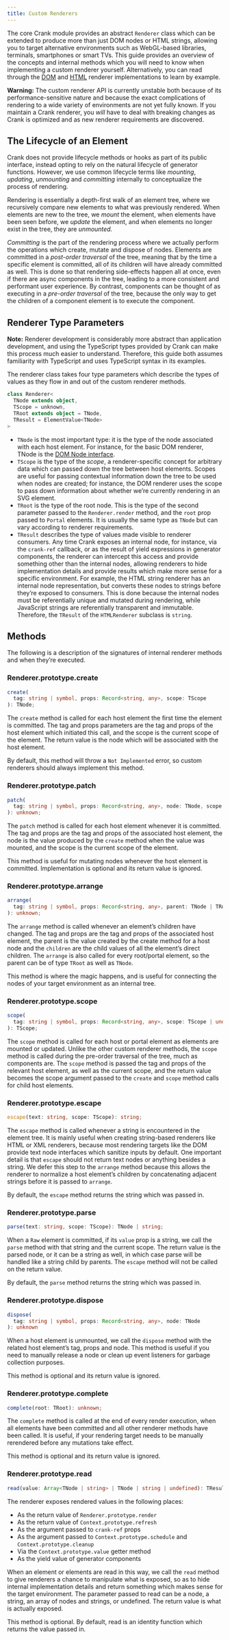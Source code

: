 ```yaml
---
title: Custom Renderers
---
```


The core Crank module provides an abstract `Renderer` class which can be extended to produce more than just DOM nodes or HTML strings, allowing you to target alternative environments such as WebGL-based libraries, terminals, smartphones or smart TVs. This guide provides an overview of the concepts and internal methods which you will need to know when implementing a custom renderer yourself. Alternatively, you can read through the [DOM](https://github.com/bikeshaving/crank/blob/master/src/dom.ts?ts=2) and [HTML](https://github.com/bikeshaving/crank/blob/master/src/html.ts?ts=2) renderer implementations to learn by example.

**Warning:** The custom renderer API is currently unstable both because of its performance-sensitive nature and because the exact complications of rendering to a wide variety of environments are not yet fully known. If you maintain a Crank renderer, you *will* have to deal with breaking changes as Crank is optimized and as new renderer requirements are discovered.

## The Lifecycle of an Element

Crank does not provide lifecycle methods or hooks as part of its public interface, instead opting to rely on the natural lifecycle of generator functions. However, we use common lifecycle terms like *mounting*, *updating*, *unmounting* and *committing* internally to conceptualize the process of rendering.

Rendering is essentially a depth-first walk of an element tree, where we recursively compare new elements to what was previously rendered. When elements are new to the tree, we *mount* the element, when elements have been seen before, we *update* the element, and when elements no longer exist in the tree, they are *unmounted.*

*Committing* is the part of the rendering process where we actually perform the operations which create, mutate and dispose of nodes. Elements are committed in a *post-order traversal* of the tree, meaning that by the time a specific element is committed, all of its children will have already committed as well. This is done so that rendering side-effects happen all at once, even if there are async components in the tree, leading to a more consistent and performant user experience. By contrast, components can be thought of as executing in a *pre-order traversal* of the tree, because the only way to get the children of a component element is to execute the component.

## Renderer Type Parameters

**Note:** Renderer development is considerably more abstract than application development, and using the TypeScript types provided by Crank can make this process much easier to understand. Therefore, this guide both assumes familiarity with TypeScript and uses TypeScript syntax in its examples.

The renderer class takes four type parameters which describe the types of values as they flow in and out of the custom renderer methods.

```ts
class Renderer<
  TNode extends object,
  TScope = unknown,
  TRoot extends object = TNode,
  TResult = ElementValue<TNode>
>
```

- `TNode` is the most important type: it is the type of the node associated with each host element. For instance, for the basic DOM renderer, TNode is the [DOM Node interface](https://developer.mozilla.org/en-US/docs/Web/API/Node).
- `TScope` is the type of the *scope*, a renderer-specific concept for arbitrary data which can passed down the tree between host elements. Scopes are useful for passing contextual information down the tree to be used when nodes are created; for instance, the DOM renderer uses the scope to pass down information about whether we’re currently rendering in an SVG element.
- `TRoot` is the type of the root node. This is the type of the second parameter passed to the `Renderer.render` method, and the `root` prop passed to `Portal` elements. It is usually the same type as `TNode` but can vary according to renderer requirements.
- `TResult` describes the type of values made visible to renderer consumers. Any time Crank exposes an internal node, for instance, via the `crank-ref` callback, or as the result of yield expressions in generator components, the renderer can intercept this access and provide something other than the internal nodes, allowing renderers to hide implementation details and provide results which make more sense for a specific environment.
  For example, the HTML string renderer has an internal node representation, but converts these nodes to strings before they’re exposed to consumers. This is done because the internal nodes must be referentially unique and mutated during rendering, while JavaScript strings are referentially transparent and immutable. Therefore, the `TResult` of the `HTMLRenderer` subclass is `string`.

## Methods
The following is a description of the signatures of internal renderer methods and when they’re executed.

### Renderer.prototype.create

```ts
create(
  tag: string | symbol, props: Record<string, any>, scope: TScope
): TNode;
```

The `create` method is called for each host element the first time the element is committed. The tag and props parameters are the tag and props of the host element which initiated this call, and the scope is the current scope of the element. The return value is the node which will be associated with the host element.

By default, this method will throw a `Not Implemented` error, so custom renderers should always implement this method.

### Renderer.prototype.patch
```ts
patch(
  tag: string | symbol, props: Record<string, any>, node: TNode, scope: TScope,
): unknown;
```

The `patch` method is called for each host element whenever it is committed. The tag and props are the tag and props of the associated host element, the node is the value produced by the `create` method when the value was mounted, and the scope is the current scope of the element.

This method is useful for mutating nodes whenever the host element is committed. Implementation is optional and its return value is ignored.

### Renderer.prototype.arrange
```ts
arrange(
  tag: string | symbol, props: Record<string, any>, parent: TNode | TRoot, children: Array<TNode | string>
): unknown;
```

The `arrange` method is called whenever an element’s children have changed. The tag and props are the tag and props of the associated host element, the parent is the value created by the create method for a host node and the `children` are the child values of all the element’s direct children. The `arrange` is also called for every root/portal element, so the parent can be of type `TRoot` as well as `TNode`.

This method is where the magic happens, and is useful for connecting the nodes of your target environment as an internal tree.

### Renderer.prototype.scope
```ts
scope(
  tag: string | symbol, props: Record<string, any>, scope: TScope | undefined
): TScope;
```

The `scope` method is called for each host or portal element as elements are mounted or updated. Unlike the other custom renderer methods, the `scope` method is called during the pre-order traversal of the tree, much as components are. The `scope` method is passed the tag and props of the relevant host element, as well as the current scope, and the return value becomes the scope argument passed to the `create` and `scope` method calls for child host elements.

### Renderer.prototype.escape
```ts
escape(text: string, scope: TScope): string;
```

The `escape` method is called whenever a string is encountered in the element tree. It is mainly useful when creating string-based renderers like HTML or XML renderers, because most rendering targets like the DOM provide text node interfaces which sanitize inputs by default. One important detail is that `escape` should not return text nodes or anything besides a string. We defer this step to the `arrange` method because this allows the renderer to normalize a host element’s children by concatenating adjacent strings before it is passed to `arrange`.

By default, the `escape` method returns the string which was passed in.

### Renderer.prototype.parse
```ts
parse(text: string, scope: TScope): TNode | string;
```

When a `Raw` element is committed, if its `value` prop is a string, we call the `parse` method with that string and the current scope. The return value is the parsed node, or it can be a string as well, in which case parse will be handled like a string child by parents. The `escape` method will not be called on the return value.

By default, the `parse` method returns the string which was passed in.

### Renderer.prototype.dispose
```ts
dispose(
  tag: string | symbol, props: Record<string, any>, node: TNode
): unknown
```

When a host element is unmounted, we call the `dispose` method with the related host element’s tag, props and node. This method is useful if you need to manually release a node or clean up event listeners for garbage collection purposes.

This method is optional and its return value is ignored.

### Renderer.prototype.complete
```ts
complete(root: TRoot): unknown;
```

The `complete` method is called at the end of every render execution, when all elements have been committed and all other renderer methods have been called. It is useful, if your rendering target needs to be manually rerendered before any mutations take effect.

This method is optional and its return value is ignored.

### Renderer.prototype.read
```ts
read(value: Array<TNode | string> | TNode | string | undefined): TResult;
```

The renderer exposes rendered values in the following places:

- As the return value of `Renderer.prototype.render`
- As the return value of `Context.prototype.refresh`
- As the argument passed to `crank-ref` props
- As the argument passed to `Context.prototype.schedule` and `Context.prototype.cleanup`
- Via the `Context.prototype.value` getter method
- As the yield value of generator components

When an element or elements are read in this way, we call the `read` method to give renderers a chance to manipulate what is exposed, so as to hide internal implementation details and return something which makes sense for the target environment. The parameter passed to read can be a node, a string, an array of nodes and strings, or undefined. The return value is what is actually exposed.

This method is optional. By default, read is an identity function which returns the value passed in.
